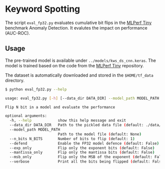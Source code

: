 # Keyword Spotting

The script `eval_fp32.py` evaluates cumulative bit flips in the [MLPerf Tiny](https://github.com/mlcommons/tiny) benchmark Anomaly Detection. It evalutes the impact on performance (AUC-ROC).

## Usage

The pre-trained model is available under `../models/kws_ds_cnn.keras`. The model is trained based on the code from the [MLPerf Tiny](https://github.com/mlcommons/tiny) repository.

The dataset is automatically downloaded and stored in the `$HOME/tf_data` directory.

```bash
$ python eval_fp32.py --help

usage: eval_fp32.py [-h] [--data_dir DATA_DIR] --model_path MODEL_PATH [--n_bits N_BITS] [--defend] [--exp_only] [--mantissa_only] [--msb_only] [--verbose]

Flip N bit in a model and evaluate the performance

optional arguments:
  -h, --help            show this help message and exit
  --data_dir DATA_DIR   Path to the pickled data file (default: ./data/)
  --model_path MODEL_PATH
                        Path to the model file (default: None)
  --n_bits N_BITS       Number of bits to flip (default: 1)
  --defend              Enable the FP32 model defence (default: False)
  --exp_only            Flip only the exponent bits (default: False)
  --mantissa_only       Flip only the mantissa bits (default: False)
  --msb_only            Flip only the MSB of the exponent (default: False)
  --verbose             Print all the bits being flipped (default: False)
```